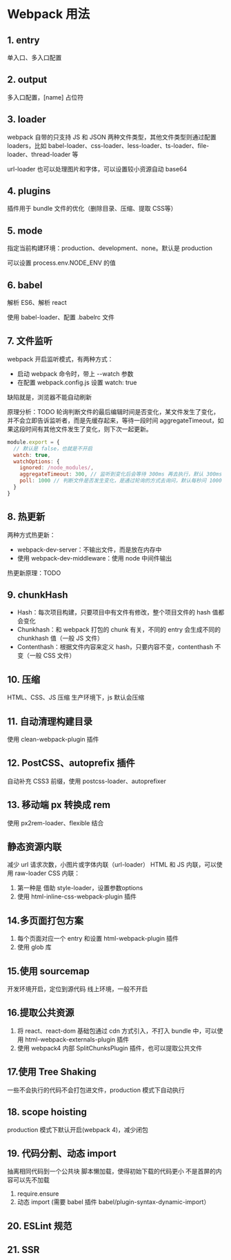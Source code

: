 # Webpack 用法

## 1. entry

单入口、多入口配置

## 2. output

多入口配置，[name] 占位符

## 3. loader

webpack 自带的只支持 JS 和 JSON 两种文件类型，其他文件类型则通过配置 loaders，比如 babel-loader、css-loader、less-loader、ts-loader、file-loader、thread-loader 等

url-loader 也可以处理图片和字体，可以设置较小资源自动 base64

## 4. plugins

插件用于 bundle 文件的优化（删除目录、压缩、提取 CSS等）

## 5. mode

指定当前构建环境：production、development、none。默认是 production

可以设置 process.env.NODE_ENV 的值

## 6. babel

解析 ES6、解析 react

使用 babel-loader、配置 .babelrc 文件

## 7. 文件监听

webpack 开启监听模式，有两种方式：
- 启动 webpack 命令时，带上 --watch 参数
- 在配置 webpack.config.js 设置 watch: true

缺陷就是，浏览器不能自动刷新

原理分析：TODO
轮询判断文件的最后编辑时间是否变化，某文件发生了变化，并不会立即告诉监听者，而是先缓存起来，等待一段时间 aggregateTimeout，如果这段时间有其他文件发生了变化，则下次一起更新。 

```js
module.export = {
  // 默认是 false，也就是不开启
  watch: true,
  watchOptions: {
    ignored: /node_modules/,
    aggregateTimeout: 300, // 监听到变化后会等待 300ms 再去执行，默认 300ms
    poll: 1000 // 判断文件是否发生变化，是通过轮询的方式去询问，默认每秒问 1000 次
  }
}
```

## 8. 热更新
两种方式热更新：
- webpack-dev-server：不输出文件，而是放在内存中
- 使用 webpack-dev-middleware：使用 node 中间件输出

热更新原理：TODO

## 9. chunkHash

- Hash：每次项目构建，只要项目中有文件有修改，整个项目文件的 hash 值都会变化
- Chunkhash：和 webpack 打包的 chunk 有关，不同的 entry 会生成不同的 chunkhash 值（一般 JS 文件）
- Contenthash：根据文件内容来定义 hash，只要内容不变，contenthash 不变（一般 CSS 文件）

## 10. 压缩

HTML、CSS、JS 压缩
生产环境下，js 默认会压缩

## 11. 自动清理构建目录

使用 clean-webpack-plugin 插件

## 12. PostCSS、autoprefix 插件

自动补充 CSS3 前缀，使用 postcss-loader、autoprefixer

## 13. 移动端 px 转换成 rem

使用 px2rem-loader、flexible 结合

## 静态资源内联

减少 url 请求次数，小图片或字体内联（url-loader）
HTML 和 JS 内联，可以使用 raw-loader
CSS 内联：
1. 第一种是 借助 style-loader，设置参数options
2. 使用 html-inline-css-webpack-plugin 插件

## 14.多页面打包方案

1. 每个页面对应一个 entry 和设置 html-webpack-plugin 插件
2. 使用 glob 库

## 15.使用 sourcemap

开发环境开启，定位到源代码
线上环境，一般不开启

## 16.提取公共资源

1. 将 react、react-dom 基础包通过 cdn 方式引入，不打入 bundle 中，可以使用 html-webpack-externals-plugin 插件
2. 使用 webpack4 内部 SplitChunksPlugin 插件，也可以提取公共文件

## 17.使用 Tree Shaking 

一些不会执行的代码不会打包进文件，production 模式下自动执行

## 18. scope hoisting

production 模式下默认开启(webpack 4)，减少闭包

## 19. 代码分割、动态 import 

抽离相同代码到一个公共块
脚本懒加载，使得初始下载的代码更小
不是首屏的内容可以先不加载

1. require.ensure
2. 动态 import (需要 babel 插件 babel/plugin-syntax-dynamic-import）

## 20. ESLint 规范



## 21. SSR

